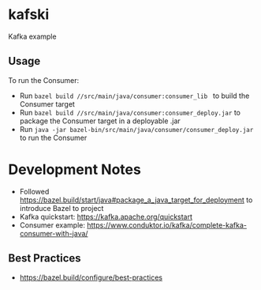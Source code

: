 # kafski
Kafka example

## Usage

To run the Consumer:
- Run `bazel build //src/main/java/consumer:consumer_lib ` to build the Consumer target 
- Run `bazel build //src/main/java/consumer:consumer_deploy.jar` to package the Consumer target in a deployable .jar
- Run `java -jar bazel-bin/src/main/java/consumer/consumer_deploy.jar` to run the Consumer

# Development Notes
- Followed https://bazel.build/start/java#package_a_java_target_for_deployment to introduce Bazel to project
- Kafka quickstart: https://kafka.apache.org/quickstart
- Consumer example: https://www.conduktor.io/kafka/complete-kafka-consumer-with-java/

## Best Practices
- https://bazel.build/configure/best-practices
